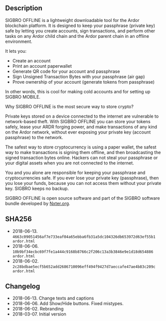 ## Description                                                                                                                                                          
                                                                                  
SIGBRO OFFLINE is a lightweight downloadable tool for the Ardor blockchain platform. It is designed to keep your passphrase (private key) safe by letting you create accounts, sign transactions, and perform other tasks on any Ardor child chain and the Ardor parent chain in an offline environment.                                        

It lets you:                                                                                                                                                            
 - Create an account                                                                                                                                                    
 - Print an account paperwallet                                                                                                                                         
 - Generate QR code for your account and passphrase                                                                                                                     
 - Sign Unsigned Transaction Bytes with your passphrase (air gap)                                                                                                       
 - Prove ownership of your account (generate tokens from passphrase)                                                                                                    

In other words, this is cool for making cold accounts and for setting up SIGBRO MOBILE.                                                                                 

Why SIGBRO OFFLINE is the most secure way to store crypto?                                                                                                              

Private keys stored on a device connected to the internet are vulnerable to network-based theft. With SIGBRO OFFLINE you can store your tokens safely, lease your ARDR forging power, and make transactions of any kind on the Ardor network, without ever exposing your private key (account passphrase) to the network.                       
                                                                                                                                                                        
The safest way to store cryptocurrency is using a paper wallet, the safest way to make transactions is signing them offline, and then broadcasting the signed transaction bytes online. Hackers can not steal your passphrase or your digital assets when you are not connected to the internet.                                                
                                                                                                                                                                        
You and you alone are responsible for keeping your passphrase and cryptocurrencies safe. If you ever lose your private key (passphrase), then you lose your funds, because you can not access them without your private key. SIGBRO keeps no backup.                                                                                            
                                                                                                                                                                        
SIGBRO OFFLINE is open source software and part of the SIGBRO software bundle developed by [Nxter.org](https://www.nxter.org).                                                                   
## SHA256                                                                                                                                                              
 - 2018-06-13. `4663c09051456af7e733eaf04a65ebba6fb31a5dc104326db653972d63ef55b1  ardor.html`
 - 2018-06-06. `10b9bf34ecbc69f7fe1a444c9168b8766c2f206c13a3b3846e9e1d18d654886  ardor.html`
 - 2018-06-02. `2c28bdbae5ecf5b652add2686710096eff494f9427d7aeccafe47ae4b83c209c  ardor.html`                                                                                          
## Changelog                                                                                                                                                           
 - 2018-06-13. Change texts and captions
 - 2018-06-06. Add Show/Hide buttons. Fixed mistypes.
 - 2018-06-02. Rebranding  
 - 2018-03-07. Initial version
